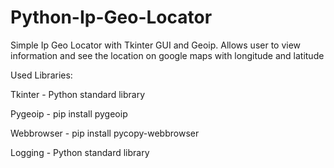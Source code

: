 # Python-Ip-Geo-Locator
Simple Ip Geo Locator with Tkinter GUI and Geoip. Allows user to view information and see the location on google maps with longitude and latitude

Used Libraries:

Tkinter - Python standard library

Pygeoip - pip install pygeoip

Webbrowser - pip install pycopy-webbrowser

Logging - Python standard library
